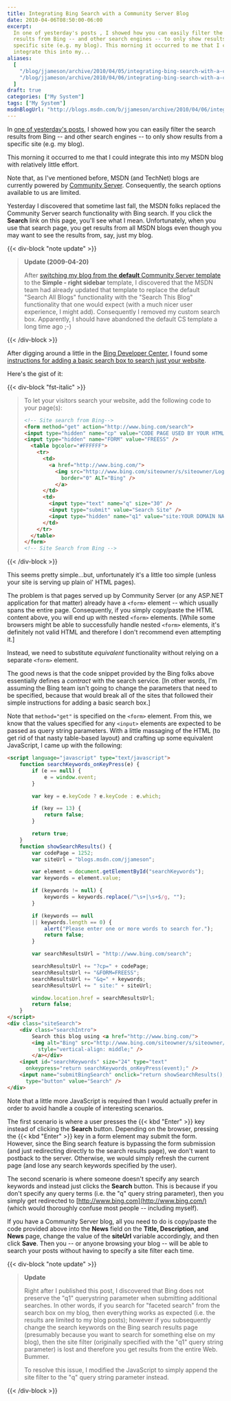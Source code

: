 ```yaml
---
title: Integrating Bing Search with a Community Server Blog
date: 2010-04-06T08:50:00-06:00
excerpt:
  In one of yesterday's posts , I showed how you can easily filter the search
  results from Bing -- and other search engines -- to only show results from a
  specific site (e.g. my blog). This morning it occurred to me that I could
  integrate this into my...
aliases:
  [
    "/blog/jjameson/archive/2010/04/05/integrating-bing-search-with-a-community-server-blog.aspx",
    "/blog/jjameson/archive/2010/04/06/integrating-bing-search-with-a-community-server-blog.aspx",
  ]
draft: true
categories: ["My System"]
tags: ["My System"]
msdnBlogUrl: "http://blogs.msdn.com/b/jjameson/archive/2010/04/06/integrating-bing-search-with-a-community-server-blog.aspx"
---
```


In
[one of yesterday's posts](/blog/jjameson/2010/04/05/narrowing-search-results-to-a-specific-site-e-g-my-blog),
I showed how you can easily filter the search results from Bing -- and other
search engines -- to only show results from a specific site (e.g. my blog).

This morning it occurred to me that I could integrate this into my MSDN blog
with relatively little effort.

Note that, as I've mentioned before, MSDN (and TechNet) blogs are currently
powered by [Community Server](http://en.wikipedia.org/wiki/Community_Server).
Consequently, the search options available to us are limited.

Yesterday I discovered that sometime last fall, the MSDN folks replaced the
Community Server search functionality with Bing search. If you click the
**Search** link on this page, you'll see what I mean. Unfortunately, when you
use that search page, you get results from all MSDN blogs even though you may
want to see the results from, say, just my blog.

{{< div-block "note update" >}}

> **Update (2009-04-20)**
> 
> After
> [switching my blog from the **default** Community Server template](/blog/jjameson/2010/04/19/new-blog-template-and-styling)
> to the **Simple - right sidebar** template, I discovered that the MSDN team
> had already updated that template to replace the default "Search All Blogs"
> functionality with the "Search This Blog" functionality that one would expect
> (with a much nicer user experience, I might add). Consequently I removed my
> custom search box. Apparently, I should have abandoned the default CS template
> a long time ago ;-)

{{< /div-block >}}

After digging around a little in the
[Bing Developer Center](http://www.bing.com/developers), I found some
[instructions for adding a basic search box to search just your website](http://help.live.com/help.aspx?project=WL_Webmasters&querytype=keyword&query=hcraescisab&mkt=en-us).

Here's the gist of it:

{{< div-block "fst-italic" >}}

> To let your visitors search your website, add the following code to your page(s):
> 
> 
> ```HTML
> <!-- Site search from Bing-->
> <form method="get" action="http://www.bing.com/search">
> <input type="hidden" name="cp" value="CODE PAGE USED BY YOUR HTML PAGE" />
> <input type="hidden" name="FORM" value="FREESS" />
>   <table bgcolor="#FFFFFF">
>     <tr>
>       <td>
>         <a href="http://www.bing.com/">
>           <img src="http://www.bing.com/siteowner/s/siteowner/Logo_51x19_Dark.png"
>             border="0" ALT="Bing" />
>           </a>
>       </td>
>       <td>
>         <input type="text" name="q" size="30" />
>         <input type="submit" value="Search Site" />
>         <input type="hidden" name="q1" value="site:YOUR DOMAIN NAME GOES HERE" />
>       </td>
>     </tr>
>   </table>
> </form>
> <!-- Site Search from Bing -->
> ```

{{< /div-block >}}

This seems pretty simple...but, unfortunately it's a little too simple (unless
your site is serving up plain ol' HTML pages).

The problem is that pages served up by Community Server (or any ASP.NET
application for that matter) already have a `<form>` element -- which usually
spans the entire page. Consequently, if you simply copy/paste the HTML content
above, you will end up with nested `<form>` elements. [While some browsers might
be able to successfully handle nested `<form>` elements, it's definitely not
valid HTML and therefore I don't recommend even attempting it.]

Instead, we need to substitute _equivalent_ functionality without relying on a
separate `<form>` element.

The good news is that the code snippet provided by the Bing folks above
essentially defines a _contract_ with the search service. [In other words, I'm
assuming the Bing team isn't going to change the parameters that need to be
specified, because that would break all of the sites that followed their simple
instructions for adding a basic search box.]

Note that `method="get"` is specified on the `<form>` element. From this, we
know that the values specified for any `<input>` elements are expected to be
passed as query string parameters. With a little massaging of the HTML (to get
rid of that nasty table-based layout) and crafting up some equivalent
JavaScript, I came up with the following:

```HTML
<script language="javascript" type="text/javascript">
    function searchKeywords_onKeyPress(e) {
        if (e == null) {
            e = window.event;
        }

        var key = e.keyCode ? e.keyCode : e.which;

        if (key == 13) {
            return false;
        }

        return true;
    }
    function showSearchResults() {
        var codePage = 1252;
        var siteUrl = "blogs.msdn.com/jjameson";

        var element = document.getElementById("searchKeywords");
        var keywords = element.value;

        if (keywords != null) {
            keywords = keywords.replace(/^\s+|\s+$/g, "");
        }

        if (keywords == null
        || keywords.length == 0) {
            alert("Please enter one or more words to search for.");
            return false;
        }

        var searchResultsUrl = "http://www.bing.com/search";

        searchResultsUrl += "?cp=" + codePage;
        searchResultsUrl += "&FORM=FREESS";
        searchResultsUrl += "&q=" + keywords;
        searchResultsUrl += " site:" + siteUrl;

        window.location.href = searchResultsUrl;
        return false;
    }
</script>
<div class="siteSearch">
    <div class="searchIntro">
        Search this blog using <a href="http://www.bing.com/">
        <img alt="Bing" src="http://www.bing.com/siteowner/s/siteowner/Logo_51x19_Dark.png"
          style="vertical-align: middle;" />
        </a></div>
    <input id="searchKeywords" size="24" type="text"
      onkeypress="return searchKeywords_onKeyPress(event);" />
    <input name="submitBingSearch" onclick="return showSearchResults();"
      type="button" value="Search" />
</div>
```

Note that a little more JavaScript is required than I would actually prefer in
order to avoid handle a couple of interesting scenarios.

The first scenario is where a user presses the {{< kbd "Enter" >}} key instead
of clicking the **Search** button. Depending on the browser, pressing the {{<
kbd "Enter" >}} key in a form element may submit the form. However, since the
Bing search feature is bypassing the form submission (and just redirecting
directly to the search results page), we don't want to postback to the server.
Otherwise, we would simply refresh the current page (and lose any search
keywords specified by the user).

The second scenario is where someone doesn't specify any search keywords and
instead just clicks the **Search** button. This is because if you don't specify
any query terms (i.e. the "q" query string parameter), then you simply get
redirected to [http://www.bing.com](http://www.bing.com/) (which would
thoroughly confuse most people -- including myself).

If you have a Community Server blog, all you need to do is copy/paste the code
provided above into the **News** field on the **Title, Description, and News**
page, change the value of the **siteUrl** variable accordingly, and then click
**Save**. Then you -- or anyone browsing your blog -- will be able to search
your posts without having to specify a site filter each time.

{{< div-block "note update" >}}

> **Update**
> 
> 
> Right after I published this post, I discovered that Bing does not preserve
> the "q1" querystring parameter when submitting additional searches. In other
> words, if you search for "faceted search" from the search box on my blog, then
> everything works as expected (i.e. the results are limited to my blog posts);
> however if you subsequently change the search keywords on the Bing search
> results page (presumably because you want to search for something else on my
> blog), then the site filter (originally specified with the "q1" query string
> parameter) is lost and therefore you get results from the entire Web. Bummer.
> 
> To resolve this issue, I modified the JavaScript to simply append the site
> filter to the "q" query string parameter instead.

{{< /div-block >}}

